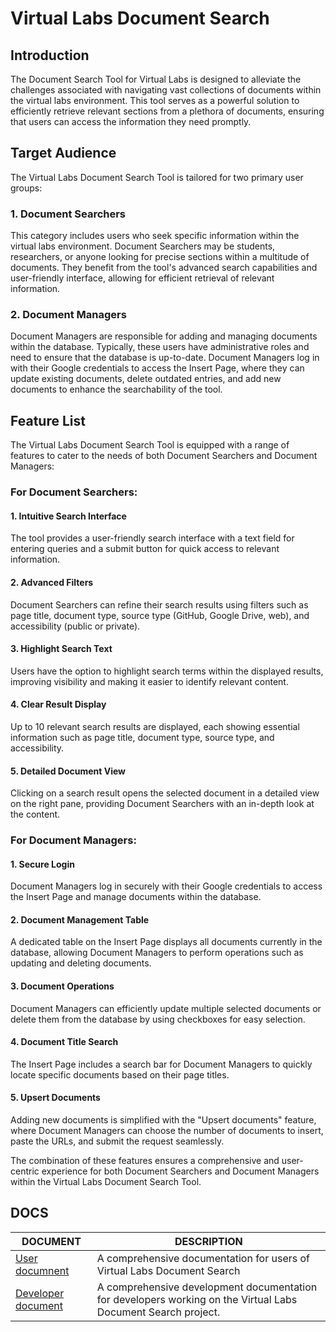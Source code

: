 # Virtual Labs Document Search

## Introduction

The Document Search Tool for Virtual Labs is designed to alleviate the challenges associated with navigating vast collections of documents within the virtual labs environment. This tool serves as a powerful solution to efficiently retrieve relevant sections from a plethora of documents, ensuring that users can access the information they need promptly.

## Target Audience

The Virtual Labs Document Search Tool is tailored for two primary user groups:

### 1. Document Searchers

This category includes users who seek specific information within the virtual labs environment. Document Searchers may be students, researchers, or anyone looking for precise sections within a multitude of documents. They benefit from the tool's advanced search capabilities and user-friendly interface, allowing for efficient retrieval of relevant information.

### 2. Document Managers

Document Managers are responsible for adding and managing documents within the database. Typically, these users have administrative roles and need to ensure that the database is up-to-date. Document Managers log in with their Google credentials to access the Insert Page, where they can update existing documents, delete outdated entries, and add new documents to enhance the searchability of the tool.

## Feature List

The Virtual Labs Document Search Tool is equipped with a range of features to cater to the needs of both Document Searchers and Document Managers:

### For Document Searchers:

#### 1. Intuitive Search Interface

The tool provides a user-friendly search interface with a text field for entering queries and a submit button for quick access to relevant information.

#### 2. Advanced Filters

Document Searchers can refine their search results using filters such as page title, document type, source type (GitHub, Google Drive, web), and accessibility (public or private).

#### 3. Highlight Search Text

Users have the option to highlight search terms within the displayed results, improving visibility and making it easier to identify relevant content.

#### 4. Clear Result Display

Up to 10 relevant search results are displayed, each showing essential information such as page title, document type, source type, and accessibility.

#### 5. Detailed Document View

Clicking on a search result opens the selected document in a detailed view on the right pane, providing Document Searchers with an in-depth look at the content.

### For Document Managers:

#### 1. Secure Login

Document Managers log in securely with their Google credentials to access the Insert Page and manage documents within the database.

#### 2. Document Management Table

A dedicated table on the Insert Page displays all documents currently in the database, allowing Document Managers to perform operations such as updating and deleting documents.

#### 3. Document Operations

Document Managers can efficiently update multiple selected documents or delete them from the database by using checkboxes for easy selection.

#### 4. Document Title Search

The Insert Page includes a search bar for Document Managers to quickly locate specific documents based on their page titles.

#### 5. Upsert Documents

Adding new documents is simplified with the "Upsert documents" feature, where Document Managers can choose the number of documents to insert, paste the URLs, and submit the request seamlessly.

The combination of these features ensures a comprehensive and user-centric experience for both Document Searchers and Document Managers within the Virtual Labs Document Search Tool.

## DOCS

| DOCUMENT                                   | DESCRIPTION                                                                                                   |
| ------------------------------------------ | ------------------------------------------------------------------------------------------------------------- |
| [User documnent](./docs/user_doc.md)       | A comprehensive documentation for users of Virtual Labs Document Search                                       |
| [Developer document](./docs/tech_guide.md) | A comprehensive development documentation for developers working on the Virtual Labs Document Search project. |
